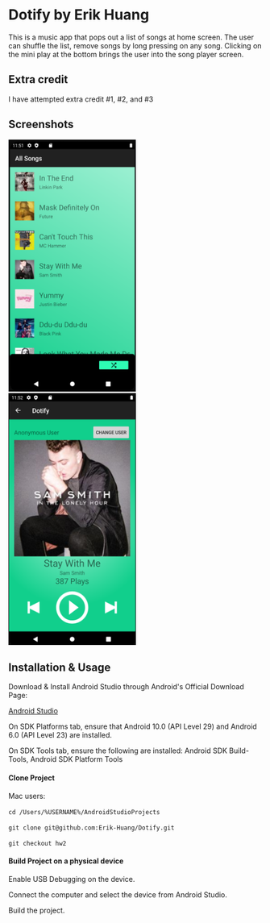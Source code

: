 
# Dotify by Erik Huang

This is a music app that pops out a list of songs at home screen. The user can shuffle the list, remove songs by long pressing on any song. Clicking on the mini play at the bottom brings the user into the song player screen.

## Extra credit
I have attempted extra credit #1, #2, and #3

## Screenshots
<img src="./songList.PNG" alt="Screenshot of the song list screen" height="500" />
<img src="./songPlayer.PNG" alt="Screenshot of the song player screen" height="500" />

## Installation & Usage

Download & Install Android Studio through Android's Official Download Page:

[Android Studio](https://developer.android.com/studio)

On SDK Platforms tab, ensure that Android 10.0 (API Level 29) and Android 6.0 (API Level 23) are installed.

On SDK Tools tab, ensure the following are installed: Android SDK Build-Tools, Android SDK Platform Tools

#### Clone Project

Mac users:

`cd /Users/%USERNAME%/AndroidStudioProjects`

`git clone git@github.com:Erik-Huang/Dotify.git`

`git checkout hw2`

#### Build Project on a physical device

Enable USB Debugging on the device.

Connect the computer and select the device from Android Studio.

Build the project.
